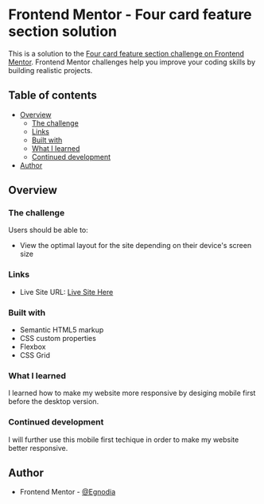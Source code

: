 # Frontend Mentor - Four card feature section solution

This is a solution to the [Four card feature section challenge on Frontend Mentor](https://www.frontendmentor.io/challenges/four-card-feature-section-weK1eFYK). Frontend Mentor challenges help you improve your coding skills by building realistic projects. 

## Table of contents

- [Overview](#overview)
  - [The challenge](#the-challenge)
  - [Links](#links)
  - [Built with](#built-with)
  - [What I learned](#what-i-learned)
  - [Continued development](#continued-development)
- [Author](#author)


## Overview

### The challenge

Users should be able to:

- View the optimal layout for the site depending on their device's screen size

### Links

- Live Site URL: [Live Site Here](https://fourcardfeatureegnodia.netlify.app)


### Built with

- Semantic HTML5 markup
- CSS custom properties
- Flexbox
- CSS Grid

### What I learned

I learned how to make my website more responsive by desiging mobile first before the desktop version.

### Continued development

I will further use this mobile first techique in order to make my website better responsive.


## Author

- Frontend Mentor - [@Egnodia](https://www.frontendmentor.io/profile/Egnodia)



